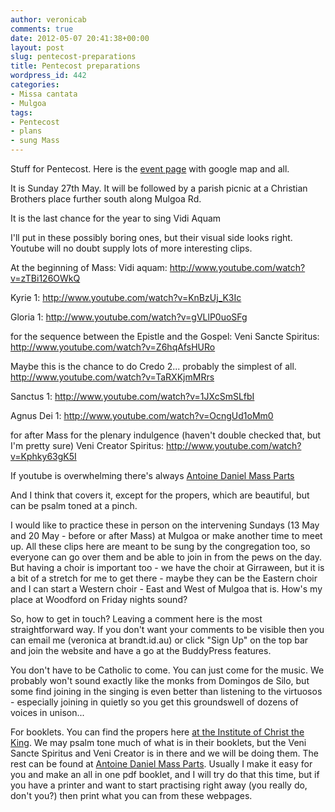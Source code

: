 ```yaml
---
author: veronicab
comments: true
date: 2012-05-07 20:41:38+00:00
layout: post
slug: pentecost-preparations
title: Pentecost preparations
wordpress_id: 442
categories:
- Missa cantata
- Mulgoa
tags:
- Pentecost
- plans
- sung Mass
---
```


Stuff for Pentecost.  Here is the [event page](http://repleatur.net/events/pentecost/) with google map and all.

It is Sunday 27th May.  It will be followed by a parish picnic at a Christian Brothers place further south along Mulgoa Rd.

It is the last chance for the year to sing Vidi Aquam

I'll put in these possibly boring ones, but their visual side looks right.  Youtube will no doubt supply lots of more interesting clips.

At the beginning of Mass:
Vidi aquam:
http://www.youtube.com/watch?v=zTBi126OWkQ

Kyrie 1:
http://www.youtube.com/watch?v=KnBzUj_K3Ic

Gloria 1:
http://www.youtube.com/watch?v=gVLlP0uoSFg

for the sequence between the Epistle and the Gospel:
Veni Sancte Spiritus:
http://www.youtube.com/watch?v=Z6hqAfsHURo

Maybe this is the chance to do Credo 2...  probably the simplest of all.
http://www.youtube.com/watch?v=TaRXKjmMRrs

Sanctus 1:
http://www.youtube.com/watch?v=1JXcSmSLfbI

Agnus Dei 1:
http://www.youtube.com/watch?v=OcngUd1oMm0

for after Mass for the plenary indulgence (haven't double checked that, but I'm pretty sure)
Veni Creator Spiritus:
http://www.youtube.com/watch?v=Kphky63gK5I

If youtube is overwhelming there's always [Antoine Daniel Mass Parts](http://antoinedanielmass.org/kyriale)

And I think that covers it, except for the propers, which are beautiful, but can be psalm toned at a pinch.

I would like to practice these in person on the intervening Sundays (13 May and 20 May - before or after Mass) at Mulgoa or make another time to meet up.  All these clips here are meant to be sung by the congregation too, so everyone can go over them and be able to join in from the pews on the day.  But having a choir is important too - we have the choir at Girraween, but it is a bit of a stretch for me to get there - maybe they can be the Eastern choir and I can start a Western choir - East and West of Mulgoa that is.  How's my place at Woodford on Friday nights sound?

So, how to get in touch?  Leaving a comment here is the most straightforward way.  If you don't want your comments to be visible then you can email me (veronica at brandt.id.au) or click "Sign Up" on the top bar and join the website and have a go at the BuddyPress features.

You don't have to be Catholic to come.  You can just come for the music.  We probably won't sound exactly like the monks from Domingos de Silo, but some find joining in the singing is even better than listening to the virtuosos - especially joining in quietly so you get this groundswell of dozens of voices in unison...

For booklets.  You can find the propers here [at the Institute of Christ the King](http://www.institute-christ-king.org/latin-mass-resources/sacred-music/).  We may psalm tone much of what is in their booklets, but the Veni Sancte Spiritus and Veni Creator is in there and we will be doing them.  The rest can be found at [Antoine Daniel Mass Parts](http://antoinedanielmass.org/kyriale).  Usually I make it easy for you and make an all in one pdf booklet, and I will try do that this time, but if you have a printer and want to start practising right away (you really do, don't you?) then print what you can from these webpages.
